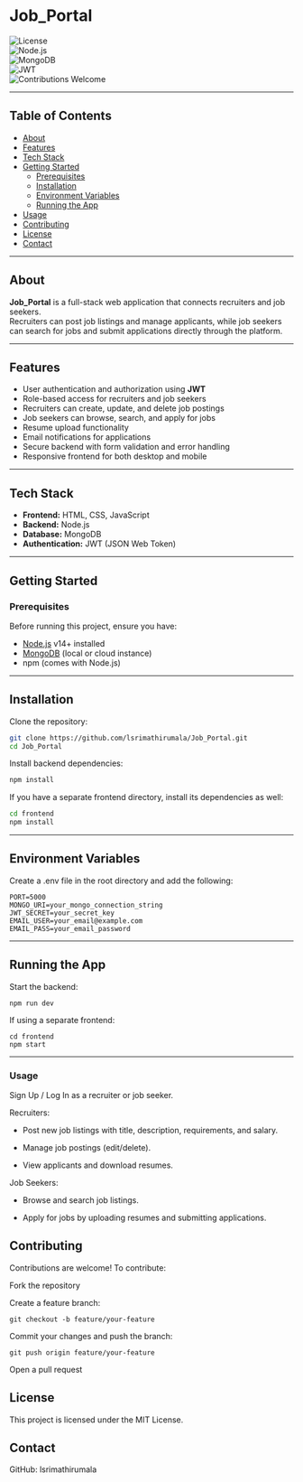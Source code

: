 # Job_Portal

![License](https://img.shields.io/badge/license-MIT-green)  
![Node.js](https://img.shields.io/badge/Node.js-14%2B-brightgreen)  
![MongoDB](https://img.shields.io/badge/MongoDB-Database-blue)  
![JWT](https://img.shields.io/badge/Auth-JWT-orange)  
![Contributions Welcome](https://img.shields.io/badge/PRs-welcome-blue)  

---

## Table of Contents
- [About](#about)  
- [Features](#features)  
- [Tech Stack](#tech-stack)  
- [Getting Started](#getting-started)  
  - [Prerequisites](#prerequisites)  
  - [Installation](#installation)  
  - [Environment Variables](#environment-variables)  
  - [Running the App](#running-the-app)  
- [Usage](#usage)  
- [Contributing](#contributing)  
- [License](#license)  
- [Contact](#contact)

---

## About  
**Job_Portal** is a full-stack web application that connects recruiters and job seekers.  
Recruiters can post job listings and manage applicants, while job seekers can search for jobs and submit applications directly through the platform.

---

## Features  
- User authentication and authorization using **JWT**  
- Role-based access for recruiters and job seekers  
- Recruiters can create, update, and delete job postings  
- Job seekers can browse, search, and apply for jobs  
- Resume upload functionality  
- Email notifications for applications  
- Secure backend with form validation and error handling  
- Responsive frontend for both desktop and mobile

---

## Tech Stack  
- **Frontend:** HTML, CSS, JavaScript  
- **Backend:** Node.js  
- **Database:** MongoDB  
- **Authentication:** JWT (JSON Web Token)

---

## Getting Started

### Prerequisites  
Before running this project, ensure you have:
- [Node.js](https://nodejs.org/) v14+ installed  
- [MongoDB](https://www.mongodb.com/) (local or cloud instance)  
- npm (comes with Node.js)

---

## Installation  

Clone the repository:
```bash
git clone https://github.com/lsrimathirumala/Job_Portal.git
cd Job_Portal
```

Install backend dependencies:
```bash
npm install
```

If you have a separate frontend directory, install its dependencies as well:
```bash
cd frontend
npm install
```
---

## Environment Variables

Create a .env file in the root directory and add the following:
```
PORT=5000
MONGO_URI=your_mongo_connection_string
JWT_SECRET=your_secret_key
EMAIL_USER=your_email@example.com
EMAIL_PASS=your_email_password
```
---

## Running the App

Start the backend:
```
npm run dev
```

If using a separate frontend:
```
cd frontend
npm start
```
---

### Usage

Sign Up / Log In as a recruiter or job seeker.

Recruiters:

- Post new job listings with title, description, requirements, and salary.

- Manage job postings (edit/delete).

- View applicants and download resumes.

Job Seekers:

- Browse and search job listings.

- Apply for jobs by uploading resumes and submitting applications.


## Contributing

Contributions are welcome!
To contribute:

Fork the repository

Create a feature branch:
```
git checkout -b feature/your-feature
```

Commit your changes and push the branch:
```
git push origin feature/your-feature
```

Open a pull request

## License

This project is licensed under the MIT License.

## Contact

GitHub: lsrimathirumala
